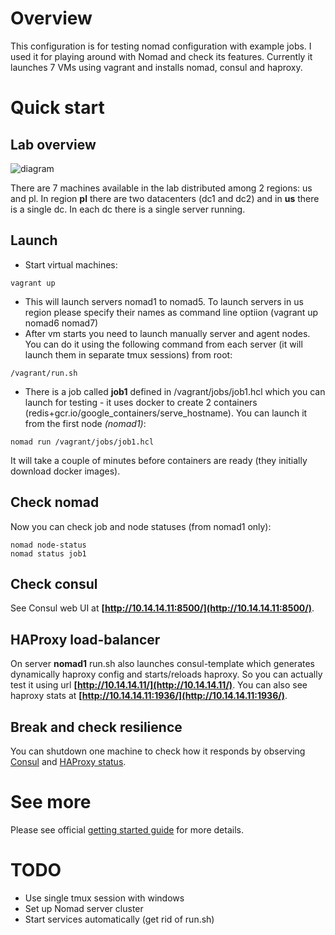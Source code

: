 # Overview
This configuration is for testing nomad configuration with example jobs. I used it for playing around with Nomad and check its features.
Currently it launches 7 VMs using vagrant and installs nomad, consul and haproxy.

# Quick start
## Lab overview
![diagram](files/nomad-playground-diagram.png)

There are 7 machines available in the lab distributed among 2 regions: us and pl. In region **pl** there are two datacenters (dc1 and dc2) and in **us** there is a single dc. In each dc there is a single server running.


## Launch
 * Start virtual machines:

```
vagrant up
```
 * This will launch servers nomad1 to nomad5. To launch servers in us region please specify their names as command line optiion (vagrant up nomad6 nomad7)
 * After vm starts you need to launch manually server and agent nodes. You can do it using the following command from each server (it will launch them in separate tmux sessions) from root:

```
/vagrant/run.sh
```

 * There is a job called **job1** defined in /vagrant/jobs/job1.hcl which you can launch for testing - it uses docker to create 2 containers (redis+gcr.io/google_containers/serve_hostname). You can launch it from the first node *(nomad1)*:


```
nomad run /vagrant/jobs/job1.hcl
```

It will take a couple of minutes before containers are ready (they initially download docker images).



## Check nomad
Now you can check job and node statuses (from nomad1 only):
```
nomad node-status
nomad status job1
```

## Check consul
See Consul web UI at **[http://10.14.14.11:8500/](http://10.14.14.11:8500/)**. 

## HAProxy load-balancer

On server **nomad1** run.sh also launches consul-template which generates dynamically haproxy config and starts/reloads haproxy. So you can actually test it using url **[http://10.14.14.11/](http://10.14.14.11/)**. You can also see haproxy stats at **[http://10.14.14.11:1936/](http://10.14.14.11:1936/)**.

## Break and check resilience
You can shutdown one machine to check how it responds by observing [Consul](http://10.14.14.11:8500/) and [HAProxy status](http://10.14.14.11:1936/).

# See more
Please see official [getting started guide](https://www.nomadproject.io/intro/getting-started/install.html) for more details.

# TODO
 * Use single tmux session with windows
 * Set up Nomad server cluster
 * Start services automatically (get rid of run.sh)
